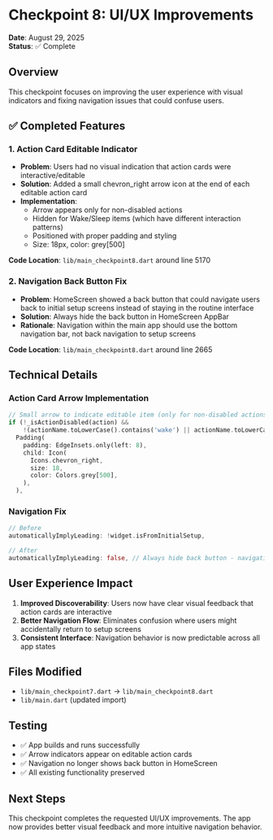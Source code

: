 # Checkpoint 8: UI/UX Improvements

**Date**: August 29, 2025  
**Status**: ✅ Complete

## Overview

This checkpoint focuses on improving the user experience with visual indicators and fixing navigation issues that could confuse users.

## ✅ Completed Features

### 1. Action Card Editable Indicator
- **Problem**: Users had no visual indication that action cards were interactive/editable
- **Solution**: Added a small chevron_right arrow icon at the end of each editable action card
- **Implementation**: 
  - Arrow appears only for non-disabled actions
  - Hidden for Wake/Sleep items (which have different interaction patterns)
  - Positioned with proper padding and styling
  - Size: 18px, color: grey[500]

**Code Location**: `lib/main_checkpoint8.dart` around line 5170

### 2. Navigation Back Button Fix
- **Problem**: HomeScreen showed a back button that could navigate users back to initial setup screens instead of staying in the routine interface
- **Solution**: Always hide the back button in HomeScreen AppBar
- **Rationale**: Navigation within the main app should use the bottom navigation bar, not back navigation to setup screens

**Code Location**: `lib/main_checkpoint8.dart` around line 2665

## Technical Details

### Action Card Arrow Implementation
```dart
// Small arrow to indicate editable item (only for non-disabled actions)
if (!_isActionDisabled(action) && 
    !(actionName.toLowerCase().contains('wake') || actionName.toLowerCase().contains('sleep')))
  Padding(
    padding: EdgeInsets.only(left: 8),
    child: Icon(
      Icons.chevron_right,
      size: 18,
      color: Colors.grey[500],
    ),
  ),
```

### Navigation Fix
```dart
// Before
automaticallyImplyLeading: !widget.isFromInitialSetup,

// After  
automaticallyImplyLeading: false, // Always hide back button - navigation should use bottom nav bar
```

## User Experience Impact

1. **Improved Discoverability**: Users now have clear visual feedback that action cards are interactive
2. **Better Navigation Flow**: Eliminates confusion where users might accidentally return to setup screens
3. **Consistent Interface**: Navigation behavior is now predictable across all app states

## Files Modified

- `lib/main_checkpoint7.dart` → `lib/main_checkpoint8.dart`
- `lib/main.dart` (updated import)

## Testing

- ✅ App builds and runs successfully
- ✅ Arrow indicators appear on editable action cards
- ✅ Navigation no longer shows back button in HomeScreen
- ✅ All existing functionality preserved

## Next Steps

This checkpoint completes the requested UI/UX improvements. The app now provides better visual feedback and more intuitive navigation behavior.
